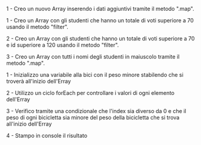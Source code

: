 <!-- # Scaletta primo esercizio -->

1 - Creo un nuovo Array inserendo i dati aggiuntivi tramite il metodo ".map".

<!-- # Scaletta secondo esercizio -->

1 - Creo un Array con gli studenti che hanno un totale di voti superiore a 70 usando il metodo "filter".

2 - Creo un Array con gli studenti che hanno un totale di voti superiore a 70 e id superiore a 120 usando il metodo "filter".

3 - Creo un Array con tutti i nomi degli studenti in maiuscolo tramite il metodo ".map".

<!-- # Scaletta terzo esercizio -->

1 - Inizializzo una variabile alla bici con il peso minore stabilendo che si troverà all'inizio dell'Erray

2 - Utilizzo un ciclo forEach per controllare i valori di ogni elemento dell'Erray

3 - Verifico tramite una condizionale che l'index sia diverso da 0 e che il peso di ogni bicicletta sia minore del peso della bicicletta che si trova all'inizio dell'Erray

4 - Stampo in console il risultato
